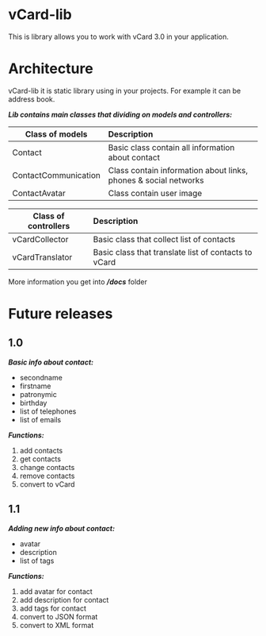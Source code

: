 # vCard-lib

This is library allows you to work with vCard 3.0 in your application.

# Architecture

vCard-lib it is static library using in your projects. For example it can be address book.

***Lib contains main classes that dividing on models and controllers:***

| Class of models | Description |
|-------|:----------------------|
| Contact | Basic class contain all information about contact |
| ContactCommunication | Class contain information about links, phones & social networks |
| ContactAvatar | Class contain user image |


| Class of controllers | Description |
|----------------------|:------------|
| vCardCollector | Basic class that collect list of contacts |
| vCardTranslator | Basic class that translate list of contacts to vCard |

More information you get into ___/docs___ folder

# Future releases

## 1.0

***Basic info about contact:***
- secondname
- firstname
- patronymic
- birthday
- list of telephones
- list of emails

***Functions:***
1) add contacts
2) get contacts
3) change contacts
4) remove contacts
5) convert to vCard 

## 1.1 

***Adding new info about contact:***
- avatar
- description
- list of tags

***Functions:***
1) add avatar for contact
2) add description for contact
3) add tags for contact  
1) convert to JSON format
2) convert to XML format




